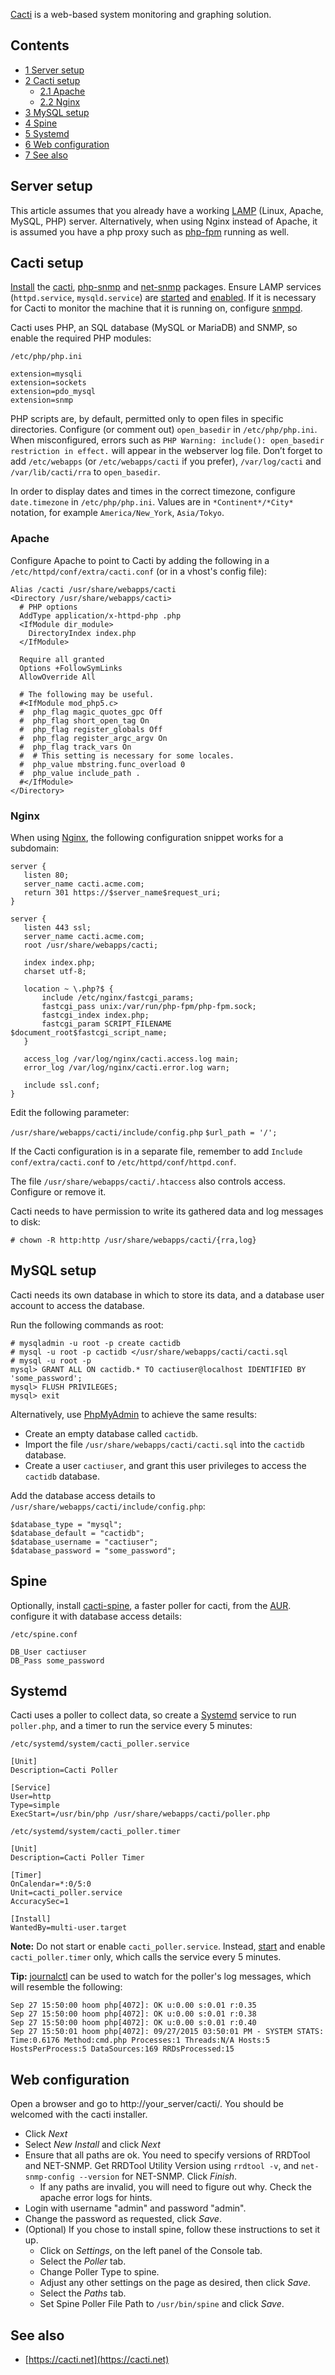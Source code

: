 [Cacti](https://www.cacti.net/) is a web-based system monitoring and graphing solution.

## Contents

*   [1 Server setup](#Server_setup)
*   [2 Cacti setup](#Cacti_setup)
    *   [2.1 Apache](#Apache)
    *   [2.2 Nginx](#Nginx)
*   [3 MySQL setup](#MySQL_setup)
*   [4 Spine](#Spine)
*   [5 Systemd](#Systemd)
*   [6 Web configuration](#Web_configuration)
*   [7 See also](#See_also)

## Server setup

This article assumes that you already have a working [LAMP](/index.php/LAMP "LAMP") (Linux, Apache, MySQL, PHP) server. Alternatively, when using Nginx instead of Apache, it is assumed you have a php proxy such as [php-fpm](https://www.archlinux.org/packages/?name=php-fpm) running as well.

## Cacti setup

[Install](/index.php/Install "Install") the [cacti](https://www.archlinux.org/packages/?name=cacti), [php-snmp](https://www.archlinux.org/packages/?name=php-snmp) and [net-snmp](https://www.archlinux.org/packages/?name=net-snmp) packages. Ensure LAMP services (`httpd.service`, `mysqld.service`) are [started](/index.php/Start "Start") and [enabled](/index.php/Enable "Enable"). If it is necessary for Cacti to monitor the machine that it is running on, configure [snmpd](/index.php/Snmpd "Snmpd").

Cacti uses PHP, an SQL database (MySQL or MariaDB) and SNMP, so enable the required PHP modules:

 `/etc/php/php.ini` 
```
extension=mysqli
extension=sockets
extension=pdo_mysql
extension=snmp
```

PHP scripts are, by default, permitted only to open files in specific directories. Configure (or comment out) `open_basedir` in `/etc/php/php.ini`. When misconfigured, errors such as `PHP Warning: include(): open_basedir restriction in effect.` will appear in the webserver log file. Don’t forget to add `/etc/webapps` (or `/etc/webapps/cacti` if you prefer), `/var/log/cacti` and `/var/lib/cacti/rra` to `open_basedir`.

In order to display dates and times in the correct timezone, configure `date.timezone` in `/etc/php/php.ini`. Values are in `*Continent*/*City*` notation, for example `America/New_York`, `Asia/Tokyo`.

### Apache

Configure Apache to point to Cacti by adding the following in a `/etc/httpd/conf/extra/cacti.conf` (or in a vhost's config file):

```
Alias /cacti /usr/share/webapps/cacti
<Directory /usr/share/webapps/cacti>
  # PHP options
  AddType application/x-httpd-php .php
  <IfModule dir_module>
    DirectoryIndex index.php
  </IfModule>

  Require all granted
  Options +FollowSymLinks
  AllowOverride All

  # The following may be useful.
  #<IfModule mod_php5.c>
  #  php_flag magic_quotes_gpc Off
  #  php_flag short_open_tag On
  #  php_flag register_globals Off
  #  php_flag register_argc_argv On
  #  php_flag track_vars On
  #  # This setting is necessary for some locales.
  #  php_value mbstring.func_overload 0
  #  php_value include_path .
  #</IfModule>
</Directory>

```

### Nginx

When using [Nginx](/index.php/Nginx "Nginx"), the following configuration snippet works for a subdomain:

```
server {
   listen 80;
   server_name cacti.acme.com;
   return 301 https://$server_name$request_uri;
}

server {
   listen 443 ssl;
   server_name cacti.acme.com;
   root /usr/share/webapps/cacti;

   index index.php;
   charset utf-8;

   location ~ \.php?$ {
       include /etc/nginx/fastcgi_params;
       fastcgi_pass unix:/var/run/php-fpm/php-fpm.sock;
       fastcgi_index index.php;
       fastcgi_param SCRIPT_FILENAME $document_root$fastcgi_script_name;
   }

   access_log /var/log/nginx/cacti.access.log main;
   error_log /var/log/nginx/cacti.error.log warn;

   include ssl.conf;
}

```

Edit the following parameter:

 `/usr/share/webapps/cacti/include/config.php`  `$url_path = '/';` 

If the Cacti configuration is in a separate file, remember to add `Include conf/extra/cacti.conf` to `/etc/httpd/conf/httpd.conf`.

The file `/usr/share/webapps/cacti/.htaccess` also controls access. Configure or remove it.

Cacti needs to have permission to write its gathered data and log messages to disk:

```
# chown -R http:http /usr/share/webapps/cacti/{rra,log}

```

## MySQL setup

Cacti needs its own database in which to store its data, and a database user account to access the database.

Run the following commands as root:

```
# mysqladmin -u root -p create cactidb
# mysql -u root -p cactidb </usr/share/webapps/cacti/cacti.sql
# mysql -u root -p
mysql> GRANT ALL ON cactidb.* TO cactiuser@localhost IDENTIFIED BY 'some_password';
mysql> FLUSH PRIVILEGES;
mysql> exit

```

Alternatively, use [PhpMyAdmin](/index.php/PhpMyAdmin "PhpMyAdmin") to achieve the same results:

*   Create an empty database called `cactidb`.
*   Import the file `/usr/share/webapps/cacti/cacti.sql` into the `cactidb` database.
*   Create a user `cactiuser`, and grant this user privileges to access the `cactidb` database.

Add the database access details to `/usr/share/webapps/cacti/include/config.php`:

```
$database_type = "mysql";
$database_default = "cactidb";
$database_username = "cactiuser";
$database_password = "some_password";

```

## Spine

Optionally, install [cacti-spine](https://aur.archlinux.org/packages/cacti-spine/), a faster poller for cacti, from the [AUR](/index.php/AUR "AUR"). configure it with database access details:

 `/etc/spine.conf` 
```
DB_User cactiuser
DB_Pass some_password

```

## Systemd

Cacti uses a poller to collect data, so create a [Systemd](/index.php/Systemd "Systemd") service to run `poller.php`, and a timer to run the service every 5 minutes:

 `/etc/systemd/system/cacti_poller.service` 
```
[Unit]
Description=Cacti Poller

[Service]
User=http
Type=simple
ExecStart=/usr/bin/php /usr/share/webapps/cacti/poller.php

```
 `/etc/systemd/system/cacti_poller.timer` 
```
[Unit]
Description=Cacti Poller Timer

[Timer]
OnCalendar=*:0/5:0
Unit=cacti_poller.service
AccuracySec=1

[Install]
WantedBy=multi-user.target

```

**Note:** Do not start or enable `cacti_poller.service`. Instead, [start](/index.php/Start "Start") and enable `cacti_poller.timer` only, which calls the service every 5 minutes.

**Tip:** [journalctl](/index.php/Journalctl "Journalctl") can be used to watch for the poller's log messages, which will resemble the following:
```
Sep 27 15:50:00 hoom php[4072]: OK u:0.00 s:0.01 r:0.35
Sep 27 15:50:00 hoom php[4072]: OK u:0.00 s:0.01 r:0.38
Sep 27 15:50:00 hoom php[4072]: OK u:0.00 s:0.01 r:0.40
Sep 27 15:50:01 hoom php[4072]: 09/27/2015 03:50:01 PM - SYSTEM STATS: Time:0.6176 Method:cmd.php Processes:1 Threads:N/A Hosts:5 HostsPerProcess:5 DataSources:169 RRDsProcessed:15

```

## Web configuration

Open a browser and go to http://your_server/cacti/. You should be welcomed with the cacti installer.

*   Click *Next*
*   Select *New Install* and click *Next*
*   Ensure that all paths are ok. You need to specify versions of RRDTool and NET-SNMP. Get RRDTool Utility Version using `rrdtool -v`, and `net-snmp-config --version` for NET-SNMP. Click *Finish*.
    *   If any paths are invalid, you will need to figure out why. Check the apache error logs for hints.
*   Login with username "admin" and password "admin".
*   Change the password as requested, click *Save*.
*   (Optional) If you chose to install spine, follow these instructions to set it up.
    *   Click on *Settings*, on the left panel of the Console tab.
    *   Select the *Poller* tab.
    *   Change Poller Type to spine.
    *   Adjust any other settings on the page as desired, then click *Save*.
    *   Select the *Paths* tab.
    *   Set Spine Poller File Path to `/usr/bin/spine` and click *Save*.

## See also

*   [https://cacti.net](https://cacti.net)